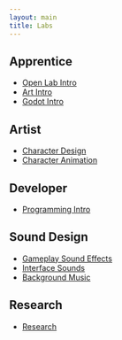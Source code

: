 ```yaml
---
layout: main
title: Labs
---
```


## Apprentice
- [Open Lab Intro](0-0_Open_Lab_Intro)
- [Art Intro](0-1_Art_Intro)
- [Godot Intro](0-2_Godot_Intro)
   
## Artist
- [Character Design](2-0_Character_Design)
- [Character Animation](2-1_Character_Animation)

## Developer
- [Programming Intro](1-0_Programming_Intro)

## Sound Design
- [Gameplay Sound Effects](4-0_Gameplay_Sound_Effects)
- [Interface Sounds](4-1_Interface_Sounds)
- [Background Music](4-2_Background_Music)


## Research
- [Research](6-0_Research)

<!--
- Designer
- Publishing
- QA
 -->